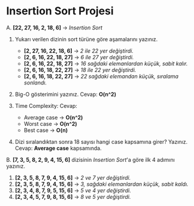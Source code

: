 # Insertion Sort Projesi

A. **[22, 27, 16, 2, 18, 6]** -> _Insertion Sort_

1. Yukarı verilen dizinin sort türüne göre aşamalarını yazınız.

   - **[2, 27, 16, 22, 18, 6]** -> _2 ile 22 yer değiştirdi._
   - **[2, 6, 16, 22, 18, 27]** -> _6 ile 27 yer değiştirdi._
   - **[2, 6, 16, 22, 18, 27]** -> _16 sağdaki elemanlardan küçük, sabit kalır._
   - **[2, 6, 16, 18, 22, 27]** -> _18 ile 22 yer değiştirdi._
   - **[2, 6, 16, 18, 22, 27]** -> _22 sağdaki elemandan küçük, sıralama sonlandı._

2. Big-O gösterimini yazınız.
   Cevap: **O(n^2)**

3. Time Complexity:
   Cevap:

   - Average case -> **O(n^2)**
   - Worst case -> **O(n^2)**
   - Best case -> **O(n)**

4. Dizi sıralandıktan sonra 18 sayısı hangi case kapsamına girer? Yazınız.
   Cevap: **Average case** kapsamında.

B. **[7, 3, 5, 8, 2, 9, 4, 15, 6]** dizisinin _Insertion Sort_'a göre ilk 4 adımını yazınız.

1. **[2, 3, 5, 8, 7, 9, 4, 15, 6]** -> _2 ve 7 yer değiştirdi._
2. **[2, 3, 5, 8, 7, 9, 4, 15, 6]** -> _3, sağdaki elemanlardan küçük, sabit kaldı._
3. **[2, 3, 4, 8, 7, 9, 5, 15, 6]** -> _5 ve 4 yer değiştirdi._
4. **[2, 3, 4, 5, 7, 9, 8, 15, 6]** -> _8 ve 5 yer değiştirdi._
